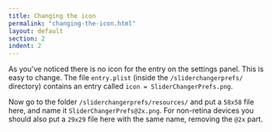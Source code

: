 ```yaml
---
title: Changing the icon
permalink: "changing-the-icon.html"
layout: default
section: 2
indent: 2
---
```


As you've noticed there is no icon for the entry on the settings panel. This is easy to change. The file `entry.plist` (inside the `/sliderchangerprefs/` directory) contains an entry called `icon = SliderChangerPrefs.png`.

Now go to the folder `/sliderchangerprefs/resources/` and put a `58x58` file here, and name it `SliderChangerPrefs@2x.png`. For non-retina devices you should also put a `29x29` file here with the same name, removing the `@2x` part.